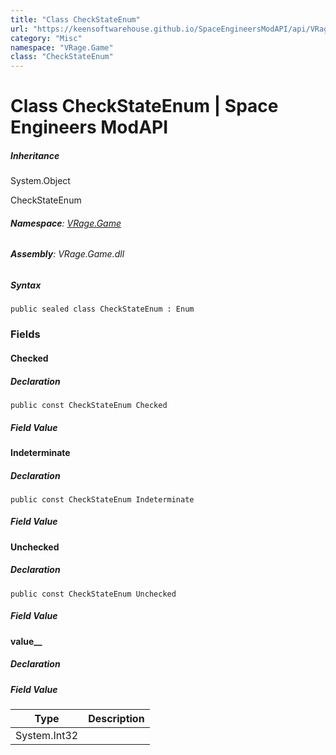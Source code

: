 ```yaml
---
title: "Class CheckStateEnum"
url: "https://keensoftwarehouse.github.io/SpaceEngineersModAPI/api/VRage.Game.CheckStateEnum.html"
category: "Misc"
namespace: "VRage.Game"
class: "CheckStateEnum"
---
```


# Class CheckStateEnum | Space Engineers ModAPI

##### Inheritance

System.Object

CheckStateEnum

###### **Namespace**: [VRage.Game](https://keensoftwarehouse.github.io/SpaceEngineersModAPI/api/VRage.Game.html)

###### **Assembly**: VRage.Game.dll

##### Syntax

```
public sealed class CheckStateEnum : Enum
```

### [](#fields)Fields

#### [](#VRage_Game_CheckStateEnum_Checked)Checked

##### Declaration

```
public const CheckStateEnum Checked
```

##### Field Value

#### [](#VRage_Game_CheckStateEnum_Indeterminate)Indeterminate

##### Declaration

```
public const CheckStateEnum Indeterminate
```

##### Field Value

#### [](#VRage_Game_CheckStateEnum_Unchecked)Unchecked

##### Declaration

```
public const CheckStateEnum Unchecked
```

##### Field Value

#### [](#VRage_Game_CheckStateEnum_value__)value\_\_

##### Declaration

##### Field Value

| Type | Description |
| --- | --- |
| System.Int32 |     |